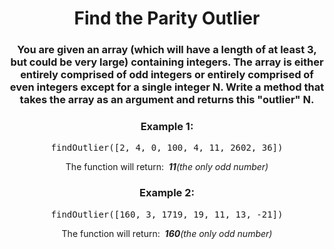 <div align = "center">

# Find the Parity Outlier

</div>

<div align = "center">

<h3>You are given an array (which will have a length of at least 3, but could be very large) containing integers. The array is either entirely comprised of odd integers or entirely comprised of even integers except for a single integer N. Write a method that takes the array as an argument and returns this "outlier" N.</h3>

<h3>Example 1:</h3>

<pre>findOutlier([2, 4, 0, 100, 4, 11, 2602, 36])</pre>

<p>The function will return: &nbsp;<em><strong>11</strong>(the only odd number)</em></p>

<h3>Example 2:</h3>

<pre>findOutlier([160, 3, 1719, 19, 11, 13, -21])</pre>

<p>The function will return: &nbsp;<em><strong>160</strong>(the only odd number)</em></p>

</div>
